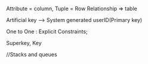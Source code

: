 Attribute = column,
Tuple = Row
Relationship => table

Artificial key --> System generated userID(Primary key)

One to One : Explicit Constraints;

Superkey, Key

//Stacks and queues
